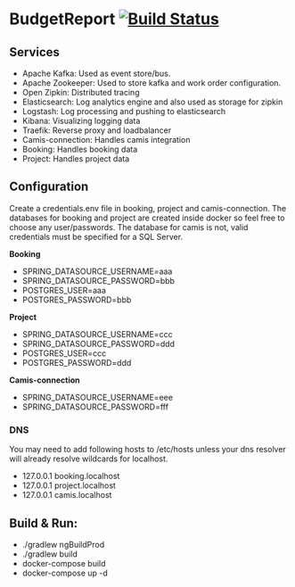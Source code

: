 # BudgetReport [![Build Status](https://travis-ci.org/seppeg/BudgetReport.svg?branch=master)](https://travis-ci.org/seppeg/BudgetReport)

## Services
* Apache Kafka: Used as event store/bus.
* Apache Zookeeper: Used to store kafka and work order configuration.
* Open Zipkin: Distributed tracing
* Elasticsearch: Log analytics engine and also used as storage for zipkin
* Logstash: Log processing and pushing to elasticsearch
* Kibana: Visualizing logging data
* Traefik: Reverse proxy and loadbalancer
* Camis-connection: Handles camis integration
* Booking: Handles booking data
* Project: Handles project data

## Configuration
Create a credentials.env file in booking, project and camis-connection. 
The databases for booking and project are created inside docker so feel free to choose any user/passwords.
The database for camis is not, valid credentials must be specified for a SQL Server.

**Booking**
* SPRING_DATASOURCE_USERNAME=aaa
* SPRING_DATASOURCE_PASSWORD=bbb
* POSTGRES_USER=aaa
* POSTGRES_PASSWORD=bbb

**Project**
* SPRING_DATASOURCE_USERNAME=ccc
* SPRING_DATASOURCE_PASSWORD=ddd
* POSTGRES_USER=ccc
* POSTGRES_PASSWORD=ddd

**Camis-connection**
* SPRING_DATASOURCE_USERNAME=eee
* SPRING_DATASOURCE_PASSWORD=fff

### DNS
You may need to add following hosts to /etc/hosts 
unless your dns resolver will already resolve wildcards for localhost.

* 127.0.0.1 booking.localhost
* 127.0.0.1 project.localhost
* 127.0.0.1 camis.localhost


## Build & Run:
* ./gradlew ngBuildProd
* ./gradlew build
* docker-compose build
* docker-compose up -d